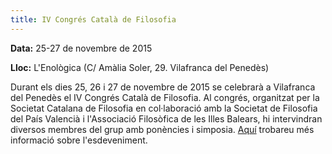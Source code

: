 ```yaml
---
title: IV Congrés Català de Filosofia
---
```


**Data:** 25-27 de novembre de 2015

**Lloc:** L'Enològica (C/ Amàlia Soler, 29. Vilafranca del Penedès)

Durant els dies 25, 26 i 27 de novembre de 2015 se celebrarà a Vilafranca del Penedès el IV Congrés Català de Filosofia. Al congrés, organitzat per la Societat Catalana de Filosofia en col·laboració amb la Societat de Filosofia del País Valencià i l'Associació Filosòfica de les Illes Balears, hi intervindran diversos membres del grup amb ponències i simposia. [Aquí](http://iv-congres-catala-filosofia.espais.iec.cat/) trobareu més informació sobre l'esdeveniment.
